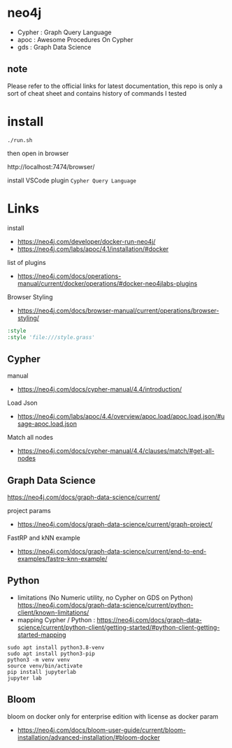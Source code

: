 # neo4j
* Cypher : Graph Query Language
* apoc : Awesome Procedures On Cypher
* gds : Graph Data Science
## note
Please refer to the official links for latest documentation, this repo is only a sort of cheat sheet and contains history of commands I tested
# install
```
./run.sh
```
then open in browser

http://localhost:7474/browser/

install VSCode plugin `Cypher Query Language`
# Links
install
- https://neo4j.com/developer/docker-run-neo4j/
- https://neo4j.com/labs/apoc/4.1/installation/#docker

list of plugins
- https://neo4j.com/docs/operations-manual/current/docker/operations/#docker-neo4jlabs-plugins

Browser Styling
- https://neo4j.com/docs/browser-manual/current/operations/browser-styling/
```cmd
:style
:style 'file:///style.grass'
```
## Cypher
manual
- https://neo4j.com/docs/cypher-manual/4.4/introduction/

Load Json
- https://neo4j.com/labs/apoc/4.4/overview/apoc.load/apoc.load.json/#usage-apoc.load.json

Match all nodes
- https://neo4j.com/docs/cypher-manual/4.4/clauses/match/#get-all-nodes
## Graph Data Science
https://neo4j.com/docs/graph-data-science/current/

project params
- https://neo4j.com/docs/graph-data-science/current/graph-project/

FastRP and kNN example
- https://neo4j.com/docs/graph-data-science/current/end-to-end-examples/fastrp-knn-example/

## Python
- limitations (No Numeric utility, no Cypher on GDS on Python) https://neo4j.com/docs/graph-data-science/current/python-client/known-limitations/
- mapping Cypher / Python : https://neo4j.com/docs/graph-data-science/current/python-client/getting-started/#python-client-getting-started-mapping

```shell
sudo apt install python3.8-venv
sudo apt install python3-pip
python3 -m venv venv
source venv/bin/activate
pip install jupyterlab
jupyter lab
```
## Bloom
bloom on docker only for enterprise edition with license as docker param
- https://neo4j.com/docs/bloom-user-guide/current/bloom-installation/advanced-installation/#bloom-docker



